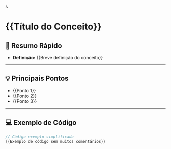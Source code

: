 

s
# {{Título do Conceito}}

## 🎯 Resumo Rápido
- **Definição:** {{Breve definição do conceito}}

---

## 💡 Principais Pontos
- {{Ponto 1}}
- {{Ponto 2}}
- {{Ponto 3}}

---

## 💻 Exemplo de Código
```csharp
// Código exemplo simplificado
{{Exemplo de código sem muitos comentários}}
